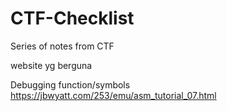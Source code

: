 # CTF-Checklist
Series of notes from CTF

website yg berguna 

Debugging function/symbols
https://jbwyatt.com/253/emu/asm_tutorial_07.html 
